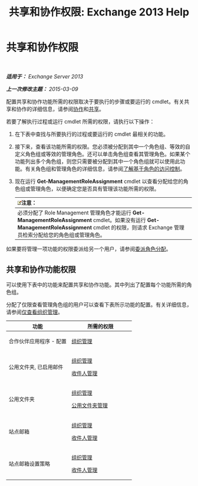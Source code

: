 ﻿---
title: '共享和协作权限: Exchange 2013 Help'
TOCTitle: 共享和协作权限
ms:assetid: b7fa4b7c-1266-45bd-a14b-f66be0459cc5
ms:mtpsurl: https://technet.microsoft.com/zh-cn/library/JJ150556(v=EXCHG.150)
ms:contentKeyID: 50491412
ms.date: 01/11/2018
mtps_version: v=EXCHG.150
ms.translationtype: HT
---

# 共享和协作权限

 

_**适用于：** Exchange Server 2013_

_**上一次修改主题：** 2015-03-09_

配置共享和协作功能所需的权限取决于要执行的步骤或要运行的 cmdlet。有关共享和协作的详细信息，请参阅[协作](collaboration-exchange-2013-help.md)和[共享](sharing-exchange-2013-help.md)。

若要了解执行过程或运行 cmdlet 所需的权限，请执行以下操作：

1.  在下表中查找与所要执行的过程或要运行的 cmdlet 最相关的功能。

2.  接下来，查看该功能所需的权限。您必须被分配到其中一个角色组、等效的自定义角色组或等效的管理角色。还可以单击角色组查看其管理角色。如果某个功能列出多个角色组，则您只需要被分配到其中一个角色组就可以使用此功能。有关角色组和管理角色的详细信息，请参阅[了解基于角色的访问控制](understanding-role-based-access-control-exchange-2013-help.md)。

3.  现在运行 **Get-ManagementRoleAssignment** cmdlet 以查看分配给您的角色组或管理角色，以便确定您是否具有管理该功能所需的权限。
    
    <table>
    <thead>
    <tr class="header">
    <th><img src="images/Bb124558.note(EXCHG.150).gif" title="注意" alt="注意" />注意：</th>
    </tr>
    </thead>
    <tbody>
    <tr class="odd">
    <td>必须分配了 Role Management 管理角色才能运行 <strong>Get-ManagementRoleAssignment</strong> cmdlet。如果没有运行 <strong>Get-ManagementRoleAssignment</strong> cmdlet 的权限，则请求 Exchange 管理员检索分配给您的角色组或管理角色。</td>
    </tr>
    </tbody>
    </table>


如果要将管理一项功能的权限委派给另一个用户，请参阅[委派角色分配](delegate-role-assignments-exchange-2013-help.md)。

## 共享和协作功能权限

可以使用下表中的功能来配置共享和协作功能。其中列出了配置每个功能所需的角色组。

分配了仅限查看管理角色组的用户可以查看下表所示功能的配置。有关详细信息，请参阅[仅查看组织管理](view-only-organization-management-exchange-2013-help.md)。


<table>
<colgroup>
<col style="width: 50%" />
<col style="width: 50%" />
</colgroup>
<thead>
<tr class="header">
<th>功能</th>
<th>所需的权限</th>
</tr>
</thead>
<tbody>
<tr class="odd">
<td><p>合作伙伴应用程序 - 配置</p></td>
<td><p><a href="organization-management-exchange-2013-help.md">组织管理</a></p></td>
</tr>
<tr class="even">
<td><p>公用文件夹, 已启用邮件</p></td>
<td><p><a href="organization-management-exchange-2013-help.md">组织管理</a></p>
<p><a href="recipient-management-exchange-2013-help.md">收件人管理</a></p></td>
</tr>
<tr class="odd">
<td><p>公用文件夹</p></td>
<td><p><a href="organization-management-exchange-2013-help.md">组织管理</a></p>
<p><a href="public-folder-management-exchange-2013-help.md">公用文件夹管理</a></p></td>
</tr>
<tr class="even">
<td><p>站点邮箱</p></td>
<td><p><a href="organization-management-exchange-2013-help.md">组织管理</a></p>
<p><a href="recipient-management-exchange-2013-help.md">收件人管理</a></p></td>
</tr>
<tr class="odd">
<td><p>站点邮箱设置策略</p></td>
<td><p><a href="organization-management-exchange-2013-help.md">组织管理</a></p>
<p><a href="recipient-management-exchange-2013-help.md">收件人管理</a></p></td>
</tr>
</tbody>
</table>

